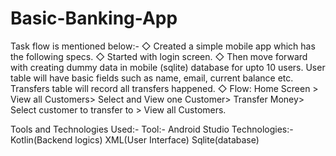 # Basic-Banking-App
Task flow is mentioned below:-
◇ Created a simple mobile app which has the following specs.
◇ Started with login screen.
◇ Then move forward with creating dummy data in mobile (sqlite) database
  for upto 10 users. User table will have basic fields such as
  name, email, current balance etc. Transfers table will record
  all transfers happened.
◇ Flow: Home Screen > View all Customers> Select and View
  one Customer> Transfer Money> Select customer to transfer
  to > View all Customers.
  
  
  Tools and Technologies Used:-
  Tool:- Android Studio
  Technologies:- Kotlin(Backend logics)
                 XML(User Interface)
                 Sqlite(database)
